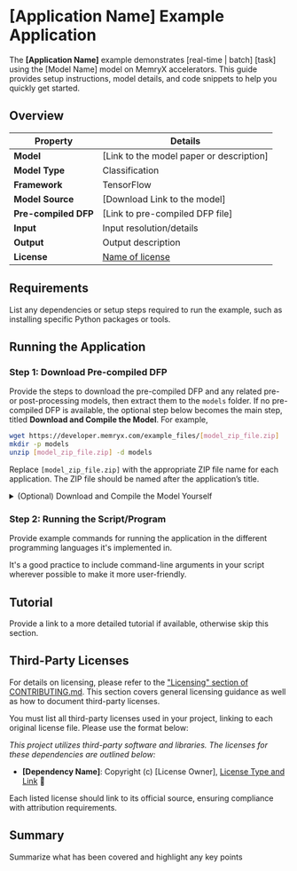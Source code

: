 # [Application Name] Example Application

The **[Application Name]** example demonstrates [real-time | batch] [task] using the [Model Name] model on MemryX accelerators. This guide provides setup instructions, model details, and code snippets to help you quickly get started.


## Overview

| **Property**         | **Details**                                                                                  
|----------------------|------------------------------------------
| **Model**            | [Link to the model paper or description]
| **Model Type**       | Classification | Object Detection | Depth Estimation | etc.
| **Framework**        | TensorFlow | PyTorch | ONNX | etc.
| **Model Source**     | [Download Link to the model]
| **Pre-compiled DFP** | [Link to pre-compiled DFP file]
| **Input**            | Input resolution/details
| **Output**           | Output description
| **License**          | [Name of license](#license)

## Requirements

List any dependencies or setup steps required to run the example, such as installing specific Python packages or tools.

## Running the Application

### Step 1: Download Pre-compiled DFP

Provide the steps to download the pre-compiled DFP and any related pre- or post-processing models, then extract them to the `models` folder. If no pre-compiled DFP is available, the optional step below becomes the main step, titled **Download and Compile the Model**. For example,

```bash
wget https://developer.memryx.com/example_files/[model_zip_file.zip]
mkdir -p models
unzip [model_zip_file.zip] -d models
```

Replace `[model_zip_file.zip]` with the appropriate ZIP file name for each application. The ZIP file should be named after the application’s title.

<details>
<summary> (Optional) Download and Compile the Model Yourself </summary>

This is an optional step for users who prefer to download and compile the model themselves rather than using precompiled models. We keep it as a dropdown to streamline the flow. However, if a pre-compiled DFP is not provided, this sub-step becomes **Step 1: Download and Compile the Model**.

</details>

### Step 2: Running the Script/Program

Provide example commands for running the application in the different programming languages it's implemented in.

It's a good practice to include command-line arguments in your script wherever possible to make it more user-friendly.

## Tutorial

Provide a link to a more detailed tutorial if available, otherwise skip this section.

## Third-Party Licenses

For details on licensing, please refer to the ["Licensing" section of CONTRIBUTING.md](CONTRIBUTING.md). This section covers general licensing guidance as well as how to document third-party licenses.

You must list all third-party licenses used in your project, linking to each original license file. Please use the format below:

*This project utilizes third-party software and libraries. The licenses for these dependencies are outlined below:*

- **[Dependency Name]**: Copyright (c) [License Owner], [License Type and Link](link_to_license) 🔗
  
Each listed license should link to its official source, ensuring compliance with attribution requirements.


## Summary

Summarize what has been covered and highlight any key points
